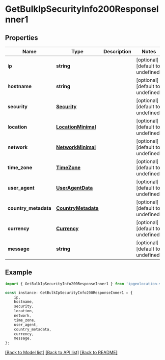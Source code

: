 # GetBulkIpSecurityInfo200ResponseInner1


## Properties

Name | Type | Description | Notes
------------ | ------------- | ------------- | -------------
**ip** | **string** |  | [optional] [default to undefined]
**hostname** | **string** |  | [optional] [default to undefined]
**security** | [**Security**](Security.md) |  | [optional] [default to undefined]
**location** | [**LocationMinimal**](LocationMinimal.md) |  | [optional] [default to undefined]
**network** | [**NetworkMinimal**](NetworkMinimal.md) |  | [optional] [default to undefined]
**time_zone** | [**TimeZone**](TimeZone.md) |  | [optional] [default to undefined]
**user_agent** | [**UserAgentData**](UserAgentData.md) |  | [optional] [default to undefined]
**country_metadata** | [**CountryMetadata**](CountryMetadata.md) |  | [optional] [default to undefined]
**currency** | [**Currency**](Currency.md) |  | [optional] [default to undefined]
**message** | **string** |  | [optional] [default to undefined]

## Example

```typescript
import { GetBulkIpSecurityInfo200ResponseInner1 } from 'ipgeolocation-sdk-ts';

const instance: GetBulkIpSecurityInfo200ResponseInner1 = {
    ip,
    hostname,
    security,
    location,
    network,
    time_zone,
    user_agent,
    country_metadata,
    currency,
    message,
};
```

[[Back to Model list]](../README.md#documentation-for-models) [[Back to API list]](../README.md#documentation-for-api-endpoints) [[Back to README]](../README.md)
